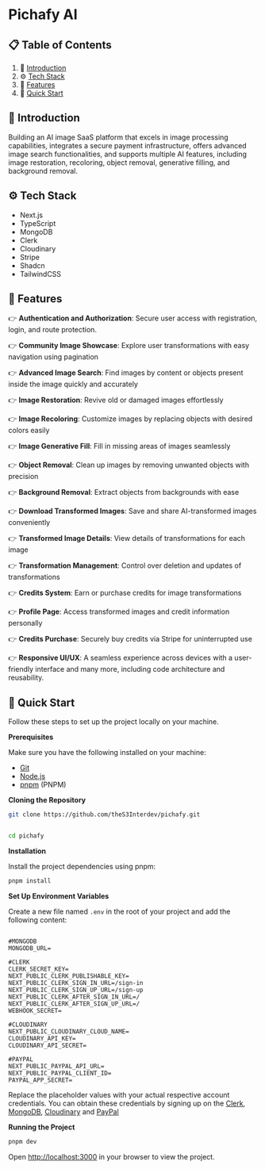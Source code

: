# Pichafy AI

## 📋 Table of Contents

1. 🤖 [Introduction](#introduction)
2. ⚙️ [Tech Stack](#tech-stack)
3. 🔋 [Features](#features)
4. 🤸 [Quick Start](#quick-start)

## 🤖 Introduction

Building an AI image SaaS platform that excels in image processing capabilities,
integrates a secure payment infrastructure, offers advanced image search
functionalities, and supports multiple AI features, including image restoration,
recoloring, object removal, generative filling, and background removal.

## ⚙️ Tech Stack

- Next.js
- TypeScript
- MongoDB
- Clerk
- Cloudinary
- Stripe
- Shadcn
- TailwindCSS

## 🔋 Features

👉 **Authentication and Authorization**: Secure user access with registration,
login, and route protection.

👉 **Community Image Showcase**: Explore user transformations with easy
navigation using pagination

👉 **Advanced Image Search**: Find images by content or objects present inside
the image quickly and accurately

👉 **Image Restoration**: Revive old or damaged images effortlessly

👉 **Image Recoloring**: Customize images by replacing objects with desired
colors easily

👉 **Image Generative Fill**: Fill in missing areas of images seamlessly

👉 **Object Removal**: Clean up images by removing unwanted objects with
precision

👉 **Background Removal**: Extract objects from backgrounds with ease

👉 **Download Transformed Images**: Save and share AI-transformed images
conveniently

👉 **Transformed Image Details**: View details of transformations for each image

👉 **Transformation Management**: Control over deletion and updates of
transformations

👉 **Credits System**: Earn or purchase credits for image transformations

👉 **Profile Page**: Access transformed images and credit information personally

👉 **Credits Purchase**: Securely buy credits via Stripe for uninterrupted use

👉 **Responsive UI/UX**: A seamless experience across devices with a
user-friendly interface and many more, including code architecture and
reusability.

## 🤸 Quick Start

Follow these steps to set up the project locally on your machine.

**Prerequisites**

Make sure you have the following installed on your machine:

- [Git](https://git-scm.com/)
- [Node.js](https://nodejs.org/en)
- [pnpm](https://www.pnpm.io/) (PNPM)

**Cloning the Repository**

```bash
git clone https://github.com/theS3Interdev/pichafy.git


cd pichafy

```

**Installation**

Install the project dependencies using pnpm:

```bash
pnpm install
```

**Set Up Environment Variables**

Create a new file named `.env` in the root of your project and add the following
content:

```env

#MONGODB
MONGODB_URL=

#CLERK
CLERK_SECRET_KEY=
NEXT_PUBLIC_CLERK_PUBLISHABLE_KEY=
NEXT_PUBLIC_CLERK_SIGN_IN_URL=/sign-in
NEXT_PUBLIC_CLERK_SIGN_UP_URL=/sign-up
NEXT_PUBLIC_CLERK_AFTER_SIGN_IN_URL=/
NEXT_PUBLIC_CLERK_AFTER_SIGN_UP_URL=/
WEBHOOK_SECRET=

#CLOUDINARY
NEXT_PUBLIC_CLOUDINARY_CLOUD_NAME=
CLOUDINARY_API_KEY=
CLOUDINARY_API_SECRET=

#PAYPAL
NEXT_PUBLIC_PAYPAL_API_URL=
NEXT_PUBLIC_PAYPAL_CLIENT_ID=
PAYPAL_APP_SECRET=
```

Replace the placeholder values with your actual respective account credentials.
You can obtain these credentials by signing up on the
[Clerk](https://clerk.com/), [MongoDB](https://www.mongodb.com/),
[Cloudinary](https://cloudinary.com/) and [PayPal](https://developer.paypal.com)

**Running the Project**

```bash
pnpm dev
```

Open [http://localhost:3000](http://localhost:3000) in your browser to view the
project.
